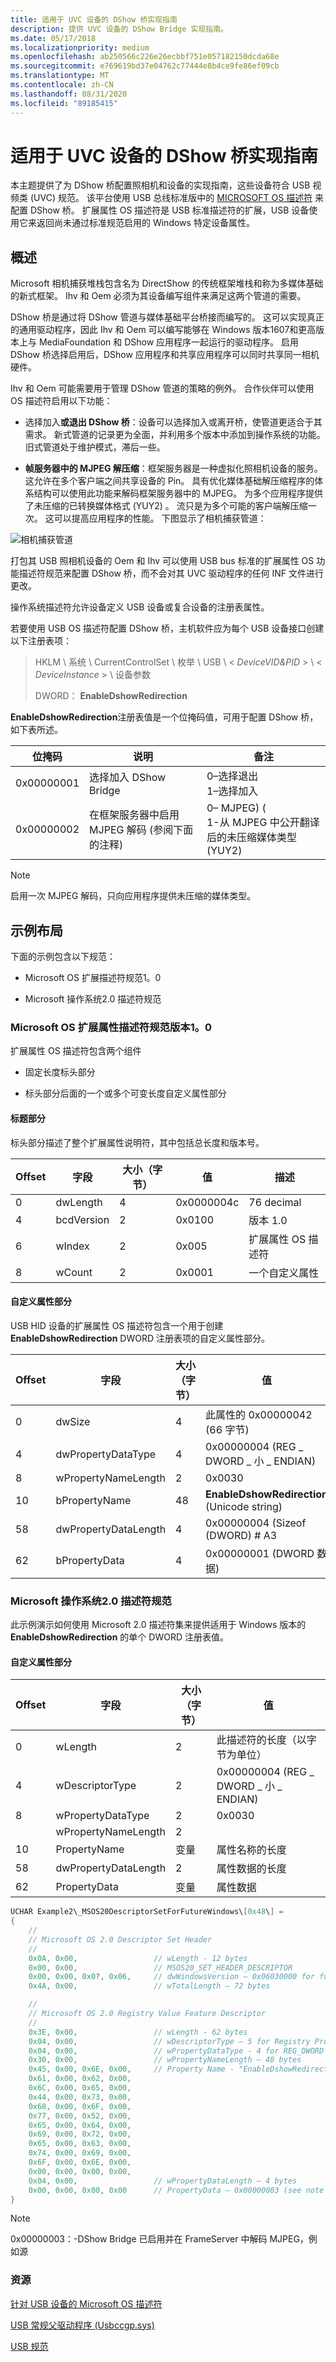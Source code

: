 ```yaml
---
title: 适用于 UVC 设备的 DShow 桥实现指南
description: 提供 UVC 设备的 DShow Bridge 实现指南。
ms.date: 05/17/2018
ms.localizationpriority: medium
ms.openlocfilehash: ab250566c226e26ecbbf751e057182150dcda68e
ms.sourcegitcommit: e769619bd37e04762c77444e8b4ce9fe86ef09cb
ms.translationtype: MT
ms.contentlocale: zh-CN
ms.lasthandoff: 08/31/2020
ms.locfileid: "89185415"
---
```

# <a name="dshow-bridge-implementation-guidance-for-uvc-devices"></a>适用于 UVC 设备的 DShow 桥实现指南

本主题提供了为 DShow 桥配置照相机和设备的实现指南，这些设备符合 USB 视频类 (UVC) 规范。 该平台使用 USB 总线标准版中的 [MICROSOFT OS 描述符](../usbcon/microsoft-defined-usb-descriptors.md) 来配置 DShow 桥。 扩展属性 OS 描述符是 USB 标准描述符的扩展，USB 设备使用它来返回尚未通过标准规范启用的 Windows 特定设备属性。

## <a name="overview"></a>概述

Microsoft 相机捕获堆栈包含名为 DirectShow 的传统框架堆栈和称为多媒体基础的新式框架。 Ihv 和 Oem 必须为其设备编写组件来满足这两个管道的需要。

DShow 桥是通过将 DShow 管道与媒体基础平台桥接而编写的。 这可以实现真正的通用驱动程序，因此 Ihv 和 Oem 可以编写能够在 Windows 版本1607和更高版本上与 MediaFoundation 和 DShow 应用程序一起运行的驱动程序。 启用 DShow 桥选择启用后，DShow 应用程序和共享应用程序可以同时共享同一相机硬件。

Ihv 和 Oem 可能需要用于管理 DShow 管道的策略的例外。 合作伙伴可以使用 OS 描述符启用以下功能：

-   选择加入**或退出 DShow 桥**：设备可以选择加入或离开桥，使管道更适合于其需求。 新式管道的记录更为全面，并利用多个版本中添加到操作系统的功能。 旧式管道处于维护模式，滞后一些。

-   **帧服务器中的 MJPEG 解压缩**：框架服务器是一种虚拟化照相机设备的服务。 这允许在多个客户端之间共享设备的 Pin。 具有优化媒体基础解压缩程序的体系结构可以使用此功能来解码框架服务器中的 MJPEG。 为多个应用程序提供了未压缩的已转换媒体格式 (YUY2) 。 流只是为多个可能的客户端解压缩一次。 这可以提高应用程序的性能。 下图显示了相机捕获管道：

![相机捕获管道](images/camera-capture-pipeline.png)

打包其 USB 照相机设备的 Oem 和 Ihv 可以使用 USB bus 标准的扩展属性 OS 功能描述符规范来配置 DShow 桥，而不会对其 UVC 驱动程序的任何 INF 文件进行更改。

操作系统描述符允许设备定义 USB 设备或复合设备的注册表属性。

若要使用 USB OS 描述符配置 DShow 桥，主机软件应为每个 USB 设备接口创建以下注册表项：

> HKLM \\ 系统 \\ CurrentControlSet \\ 枚举 \\ USB \\ &lt; *DeviceVID&PID* &gt; \\ &lt; *DeviceInstance* &gt; \\ 设备参数
>
> DWORD： **EnableDshowRedirection**

**EnableDshowRedirection**注册表值是一个位掩码值，可用于配置 DShow 桥，如下表所述。

| 位掩码 | 说明 | 备注 |
|---|---|---|
| 0x00000001 | 选择加入 DShow Bridge | 0–选择退出<br>1–选择加入  |
| 0x00000002 | 在框架服务器中启用 MJPEG 解码 (参阅下面的注释)  | 0– MJPEG)  (<br>1-从 MJPEG 中公开翻译后的未压缩媒体类型 (YUY2)  |

> [!NOTE]
> 启用一次 MJPEG 解码，只向应用程序提供未压缩的媒体类型。

## <a name="example-layouts"></a>示例布局

下面的示例包含以下规范：

-   Microsoft OS 扩展描述符规范1。0

-   Microsoft 操作系统2.0 描述符规范

### <a name="microsoft-os-extended-property-descriptors-specification-version-10"></a>Microsoft OS 扩展属性描述符规范版本1。0

扩展属性 OS 描述符包含两个组件

-   固定长度标头部分

-   标头部分后面的一个或多个可变长度自定义属性部分

#### <a name="header-section"></a>标题部分

标头部分描述了整个扩展属性说明符，其中包括总长度和版本号。

| Offset | 字段      | 大小（字节） | 值      | 描述                     |
|--------|------------|--------------|------------|---------------------------------|
| 0      | dwLength   | 4            | 0x0000004c | 76 decimal                      |
| 4      | bcdVersion | 2            | 0x0100     | 版本 1.0                     |
| 6      | wIndex     | 2            | 0x005      | 扩展属性 OS 描述符 |
| 8      | wCount     | 2            | 0x0001     | 一个自定义属性             |

#### <a name="custom-property-section"></a>自定义属性部分

USB HID 设备的扩展属性 OS 描述符包含一个用于创建 **EnableDshowRedirection** DWORD 注册表项的自定义属性部分。

| Offset | 字段 | 大小（字节） | 值 |
|--------|----------------------|---------|-------------------------------------------|
| 0      | dwSize               | 4       | 此属性的 0x00000042 (66 字节)    |
| 4      | dwPropertyDataType   | 4       | 0x00000004 (REG \_ DWORD \_ 小 \_ ENDIAN)    |
| 8      | wPropertyNameLength  | 2       | 0x0030                                    |
| 10     | bPropertyName        | 48      | **EnableDshowRedirection** (Unicode string)  |
| 58     | dwPropertyDataLength | 4       | 0x00000004 (Sizeof (DWORD) # A3                |
| 62     | bPropertyData        | 4       | 0x00000001 (DWORD 数据)                    |

### <a name="microsoft-os-20-descriptors-specification"></a>Microsoft 操作系统2.0 描述符规范

此示例演示如何使用 Microsoft 2.0 描述符集来提供适用于 Windows 版本的 **EnableDshowRedirection** 的单个 DWORD 注册表值。

#### <a name="custom-property-section"></a>自定义属性部分

| Offset | 字段 | 大小（字节） | 值 |
|--------|----------------------|----------|-----------------------------------------|
| 0      | wLength              | 2        | 此描述符的长度（以字节为单位）      |
| 4      | wDescriptorType      | 2        | 0x00000004 (REG \_ DWORD \_ 小 \_ ENDIAN)  |
| 8      | wPropertyDataType    | 2        | 0x0030                                  |
|        | wPropertyNameLength  | 2        |                                         |
| 10     | PropertyName         | 变量 | 属性名称的长度             |
| 58     | dwPropertyDataLength | 2        | 属性数据的长度                 |
| 62     | PropertyData         | 变量 | 属性数据                           |


```cpp
UCHAR Example2\_MSOS20DescriptorSetForFutureWindows\[0x48\] =
{
    //
    // Microsoft OS 2.0 Descriptor Set Header
    //
    0x0A, 0x00,                 // wLength - 12 bytes
    0x00, 0x00,                 // MSOS20_SET_HEADER_DESCRIPTOR
    0x00, 0x00, 0x0?, 0x06,     // dwWindowsVersion – 0x06030000 for future Windows version
    0x4A, 0x00,                 // wTotalLength – 72 bytes

    //
    // Microsoft OS 2.0 Registry Value Feature Descriptor
    //
    0x3E, 0x00,                 // wLength - 62 bytes
    0x04, 0x00,                 // wDescriptorType – 5 for Registry Property
    0x04, 0x00,                 // wPropertyDataType - 4 for REG_DWORD
    0x30, 0x00,                 // wPropertyNameLength – 48 bytes
    0x45, 0x00, 0x6E, 0x00,     // Property Name - "EnableDshowRedirection"
    0x61, 0x00, 0x62, 0x00,
    0x6C, 0x00, 0x65, 0x00,
    0x44, 0x00, 0x73, 0x00,
    0x68, 0x00, 0x6F, 0x00,
    0x77, 0x00, 0x52, 0x00,
    0x65, 0x00, 0x64, 0x00,
    0x69, 0x00, 0x72, 0x00,
    0x65, 0x00, 0x63, 0x00,
    0x74, 0x00, 0x69, 0x00,
    0x6F, 0x00, 0x6E, 0x00,
    0x00, 0x00, 0x00, 0x00,
    0x04, 0x00,                 // wPropertyDataLength – 4 bytes
    0x00, 0x00, 0x00, 0x00      // PropertyData – 0x00000003 (see note below)
}
```

> [!NOTE]
> 0x00000003：-DShow Bridge 已启用并在 FrameServer 中解码 MJPEG，例如源

### <a name="resources"></a>资源

[针对 USB 设备的 Microsoft OS 描述符](../usbcon/microsoft-defined-usb-descriptors.md)

[USB 常规父驱动程序 (Usbccgp.sys)](../usbcon/usb-common-class-generic-parent-driver.md)

[USB 规范](https://www.usb.org/documents)